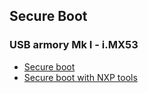 ## Secure Boot

### USB armory Mk I - i.MX53

* [Secure boot](https://github.com/inversepath/usbarmory/wiki/Secure-boot-(iMX53))
* [Secure boot with NXP tools](https://github.com/inversepath/usbarmory/wiki/Secure-boot-with-NXP-tools-(iMX53))
